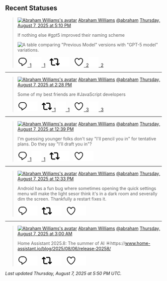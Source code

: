 ## Recent Statuses

> <a href="https://indieweb.social/@abraham"><img alt="Abraham Williams's avatar" src="https://cdn.masto.host/indiewebsocial/accounts/avatars/109/292/540/382/343/163/original/d00f2e03ce9c85b1.jpg" height="24" width="24" ></a> [Abraham Williams](https://indieweb.social/@abraham) [@abraham](https://indieweb.social/@abraham) [Thursday, August 7, 2025 at 5:10 PM](https://indieweb.social/@abraham/114988590890370144)
>
> If nothing else #gpt5 improved their naming scheme
>
> ![A table comparing "Previous Model" versions with "GPT-5 model" variations.](https://cdn.masto.host/indiewebsocial/media_attachments/files/114/988/588/812/505/479/original/d3ca793fbe4e98a1.png)
>
> [![Reply](./images/reply_light.svg#gh-light-mode-only "Reply")&ensp;1](https://indieweb.social/@abraham/114988590890370144#gh-light-mode-only)[![Reply](./images/reply.svg#gh-dark-mode-only "Reply")&ensp;1](https://indieweb.social/@abraham/114988590890370144#gh-dark-mode-only)&emsp;[![Boost](./images/retweet_light.svg#gh-light-mode-only "Boost")](https://indieweb.social/@abraham/114988590890370144#gh-light-mode-only)[![Boost](./images/retweet.svg#gh-dark-mode-only "Boost")](https://indieweb.social/@abraham/114988590890370144#gh-dark-mode-only)&emsp;[![Favorite](./images/like_light.svg#gh-light-mode-only "Favorite")&ensp;2](https://indieweb.social/@abraham/114988590890370144#gh-light-mode-only)[![Favorite](./images/like.svg#gh-dark-mode-only "Favorite")&ensp;2](https://indieweb.social/@abraham/114988590890370144#gh-dark-mode-only)


---

> <a href="https://indieweb.social/@abraham"><img alt="Abraham Williams's avatar" src="https://cdn.masto.host/indiewebsocial/accounts/avatars/109/292/540/382/343/163/original/d00f2e03ce9c85b1.jpg" height="24" width="24" ></a> [Abraham Williams](https://indieweb.social/@abraham) [@abraham](https://indieweb.social/@abraham) [Thursday, August 7, 2025 at 2:28 PM](https://indieweb.social/@abraham/114987952972340869)
>
> Some of my best friends are #JavaScript developers
>
> [![Reply](./images/reply_light.svg#gh-light-mode-only "Reply")](https://indieweb.social/@abraham/114987952972340869#gh-light-mode-only)[![Reply](./images/reply.svg#gh-dark-mode-only "Reply")](https://indieweb.social/@abraham/114987952972340869#gh-dark-mode-only)&emsp;[![Boost](./images/retweet_light.svg#gh-light-mode-only "Boost")&ensp;1](https://indieweb.social/@abraham/114987952972340869#gh-light-mode-only)[![Boost](./images/retweet.svg#gh-dark-mode-only "Boost")&ensp;1](https://indieweb.social/@abraham/114987952972340869#gh-dark-mode-only)&emsp;[![Favorite](./images/like_light.svg#gh-light-mode-only "Favorite")&ensp;3](https://indieweb.social/@abraham/114987952972340869#gh-light-mode-only)[![Favorite](./images/like.svg#gh-dark-mode-only "Favorite")&ensp;3](https://indieweb.social/@abraham/114987952972340869#gh-dark-mode-only)


---

> <a href="https://indieweb.social/@abraham"><img alt="Abraham Williams's avatar" src="https://cdn.masto.host/indiewebsocial/accounts/avatars/109/292/540/382/343/163/original/d00f2e03ce9c85b1.jpg" height="24" width="24" ></a> [Abraham Williams](https://indieweb.social/@abraham) [@abraham](https://indieweb.social/@abraham) [Thursday, August 7, 2025 at 12:39 PM](https://indieweb.social/@abraham/114987524691465675)
>
> I&#39;m guessing younger folks don&#39;t say &quot;I&#39;ll pencil you in&quot; for tentative plans. Do they say &quot;I&#39;ll draft you in&quot;?
>
> [![Reply](./images/reply_light.svg#gh-light-mode-only "Reply")&ensp;1](https://indieweb.social/@abraham/114987524691465675#gh-light-mode-only)[![Reply](./images/reply.svg#gh-dark-mode-only "Reply")&ensp;1](https://indieweb.social/@abraham/114987524691465675#gh-dark-mode-only)&emsp;[![Boost](./images/retweet_light.svg#gh-light-mode-only "Boost")](https://indieweb.social/@abraham/114987524691465675#gh-light-mode-only)[![Boost](./images/retweet.svg#gh-dark-mode-only "Boost")](https://indieweb.social/@abraham/114987524691465675#gh-dark-mode-only)&emsp;[![Favorite](./images/like_light.svg#gh-light-mode-only "Favorite")](https://indieweb.social/@abraham/114987524691465675#gh-light-mode-only)[![Favorite](./images/like.svg#gh-dark-mode-only "Favorite")](https://indieweb.social/@abraham/114987524691465675#gh-dark-mode-only)


---

> <a href="https://indieweb.social/@abraham"><img alt="Abraham Williams's avatar" src="https://cdn.masto.host/indiewebsocial/accounts/avatars/109/292/540/382/343/163/original/d00f2e03ce9c85b1.jpg" height="24" width="24" ></a> [Abraham Williams](https://indieweb.social/@abraham) [@abraham](https://indieweb.social/@abraham) [Thursday, August 7, 2025 at 12:33 PM](https://indieweb.social/@abraham/114987499344629196)
>
> Android has a fun bug where sometimes opening the quick settings menu will make the light sesor think it&#39;s in a dark room and severally dim the screen. Thankfully a restart fixes it.
>
> [![Reply](./images/reply_light.svg#gh-light-mode-only "Reply")](https://indieweb.social/@abraham/114987499344629196#gh-light-mode-only)[![Reply](./images/reply.svg#gh-dark-mode-only "Reply")](https://indieweb.social/@abraham/114987499344629196#gh-dark-mode-only)&emsp;[![Boost](./images/retweet_light.svg#gh-light-mode-only "Boost")](https://indieweb.social/@abraham/114987499344629196#gh-light-mode-only)[![Boost](./images/retweet.svg#gh-dark-mode-only "Boost")](https://indieweb.social/@abraham/114987499344629196#gh-dark-mode-only)&emsp;[![Favorite](./images/like_light.svg#gh-light-mode-only "Favorite")](https://indieweb.social/@abraham/114987499344629196#gh-light-mode-only)[![Favorite](./images/like.svg#gh-dark-mode-only "Favorite")](https://indieweb.social/@abraham/114987499344629196#gh-dark-mode-only)


---

> <a href="https://indieweb.social/@abraham"><img alt="Abraham Williams's avatar" src="https://cdn.masto.host/indiewebsocial/accounts/avatars/109/292/540/382/343/163/original/d00f2e03ce9c85b1.jpg" height="24" width="24" ></a> [Abraham Williams](https://indieweb.social/@abraham) [@abraham](https://indieweb.social/@abraham) [Thursday, August 7, 2025 at 3:00 AM](https://indieweb.social/@abraham/114985248763017960)
>
> Home Assistant 2025.8: The summer of AI ☀️https://www.home-assistant.io/blog/2025/08/06/release-20258/
>
> [![Reply](./images/reply_light.svg#gh-light-mode-only "Reply")](https://indieweb.social/@abraham/114985248763017960#gh-light-mode-only)[![Reply](./images/reply.svg#gh-dark-mode-only "Reply")](https://indieweb.social/@abraham/114985248763017960#gh-dark-mode-only)&emsp;[![Boost](./images/retweet_light.svg#gh-light-mode-only "Boost")](https://indieweb.social/@abraham/114985248763017960#gh-light-mode-only)[![Boost](./images/retweet.svg#gh-dark-mode-only "Boost")](https://indieweb.social/@abraham/114985248763017960#gh-dark-mode-only)&emsp;[![Favorite](./images/like_light.svg#gh-light-mode-only "Favorite")](https://indieweb.social/@abraham/114985248763017960#gh-light-mode-only)[![Favorite](./images/like.svg#gh-dark-mode-only "Favorite")](https://indieweb.social/@abraham/114985248763017960#gh-dark-mode-only)


_Last updated Thursday, August 7, 2025 at 5:50 PM UTC._
